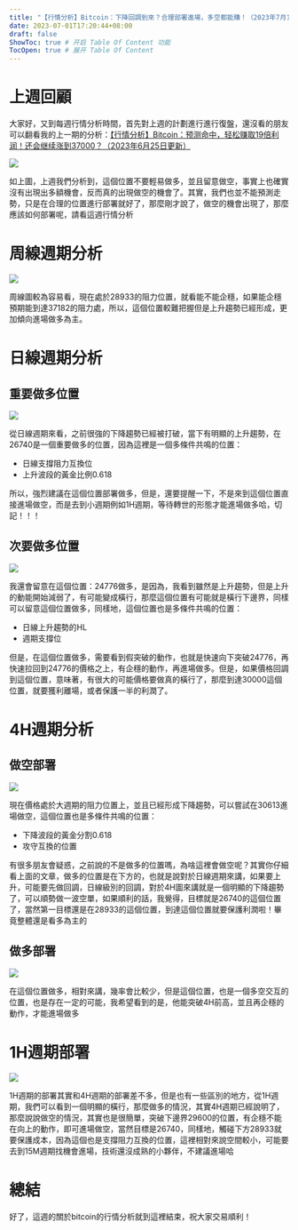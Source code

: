 ```yaml
---
title: "【行情分析】Bitcoin：下降回調到來？合理部署進場，多空都能賺！（2023年7月1日更新）"
date: 2023-07-01T17:20:44+08:00
draft: false
ShowToc: true # 开启 Table Of Content 功能
TocOpen: true # 展开 Table Of Content
---
```


# 上週回顧

大家好，又到每週行情分析時間，首先對上週的計劃進行進行復盤，還沒看的朋友可以翻看我的上一期的分析：[【行情分析】Bitcoin：预测命中，轻松赚取19倍利润！还会继续涨到37000？（2023年6月25日更新）](https://logic-web3.github.io/airdrop/cryptoprediction/bitcoin%E4%BB%B7%E6%A0%BC%E5%88%86%E6%9E%9020230624/)

![](https://raw.githubusercontent.com/Logic-web3/airdrop/main/content/post/../../static/image/bitcoin%20prediction%2020230701%201.png)

如上圖，上週我們分析到，這個位置不要輕易做多，並且留意做空，事實上也確實沒有出現出多額機會，反而真的出現做空的機會了。其實，我們也並不能預測走勢，只是在合理的位置進行部署就好了，那麼剛才說了，做空的機會出現了，那麼應該如何部署呢，請看這週行情分析

# 周線週期分析

![](https://raw.githubusercontent.com/Logic-web3/airdrop/main/content/post/../../static/image/bitcoin%20prediction%2020230701%202.png)

周線圖較為容易看，現在處於28933的阻力位置，就看能不能企穩，如果能企穩預期能到達37182的阻力處，所以，這個位置較難把握但是上升趨勢已經形成，更加傾向進場做多為主。

# 日線週期分析

## 重要做多位置

![](https://raw.githubusercontent.com/Logic-web3/airdrop/main/content/post/../../static/image/bitcoin%20prediction%2020230701%203.png)

從日線週期來看，之前很強的下降趨勢已經被打破，當下有明顯的上升趨勢，在26740是一個重要做多的位置，因為這裡是一個多條件共鳴的位置：

- 日線支撐阻力互換位
- 上升波段的黃金比例0.618

所以，強烈建議在這個位置部署做多，但是，還要提醒一下，不是來到這個位置直接進場做空，而是去到小週期例如1H週期，等待轉世的形態才能進場做多哈，切記！！！

## 次要做多位置

![](https://raw.githubusercontent.com/Logic-web3/airdrop/main/content/post/../../static/image/bitcoin%20prediction%2020230701%204.png)

我還會留意在這個位置：24776做多，是因為，我看到雖然是上升趨勢，但是上升的動能開始減弱了，有可能變成橫行，那麼這個位置有可能就是橫行下邊界，同樣可以留意這個位置做多，同樣地，這個位置也是多條件共鳴的位置：

- 日線上升趨勢的HL
- 週期支撐位
  
但是，在這個位置做多，需要看到假突破的動作，也就是快速向下突破24776，再快速拉回到24776的價格之上，有企穩的動作，再進場做多。但是，如果價格回調到這個位置，意味著，有很大的可能價格要做真的橫行了，那麼到達30000這個位置，就要獲利離場，或者保護一半的利潤了。

# 4H週期分析

## 做空部署

![](https://raw.githubusercontent.com/Logic-web3/airdrop/main/content/post/../../static/image/bitcoin%20prediction%2020230701%205.png)

現在價格處於大週期的阻力位置上，並且已經形成下降趨勢，可以嘗試在30613進場做空，這個位置也是多條件共鳴的位置：

- 下降波段的黃金分割0.618
- 攻守互換的位置

有很多朋友會疑惑，之前說的不是做多的位置嗎，為啥這裡會做空呢？其實你仔細看上面的文章，做多的位置是在下方的，也就是說對於日線週期來講，如果要上升，可能要先做回調，日線級別的回調，對於4H圖來講就是一個明顯的下降趨勢了，可以順勢做一波空單，如果順利的話，我覺得，目標就是26740的這個位置了，當然第一目標還是在28933的這個位置，到達這個位置就要保護利潤啦！畢竟整體還是看多為主的

## 做多部署

![](https://raw.githubusercontent.com/Logic-web3/airdrop/main/content/post/../../static/image/bitcoin%20prediction%2020230701%206.png)

在這個位置做多，相對來講，幾率會比較少，但是這個位置，也是一個多空交互的位置，也是存在一定的可能，我希望看到的是，他能突破4H前高，並且再企穩的動作，才能進場做多

# 1H週期部署

![](https://raw.githubusercontent.com/Logic-web3/airdrop/main/content/post/../../static/image/bitcoin%20prediction%2020230701%207.png)

1H週期的部署其實和4H週期的部署差不多，但是也有一些區別的地方，從1H週期，我們可以看到一個明顯的橫行，那麼做多的情況，其實4H週期已經說明了，那麼說說做空的情況，其實也是很簡單，突破下邊界29600的位置，有企穩不能在向上的動作，即可進場做空，當然目標是26740，同樣地，觸碰下方28933就要保護成本，因為這個也是支撐阻力互換的位置，這裡相對來說空間較小，可能要去到15M週期找機會進場，技術還沒成熟的小夥伴，不建議進場哈

# 總結

好了，這週的關於bitcoin的行情分析就到這裡結束，祝大家交易順利！

  
